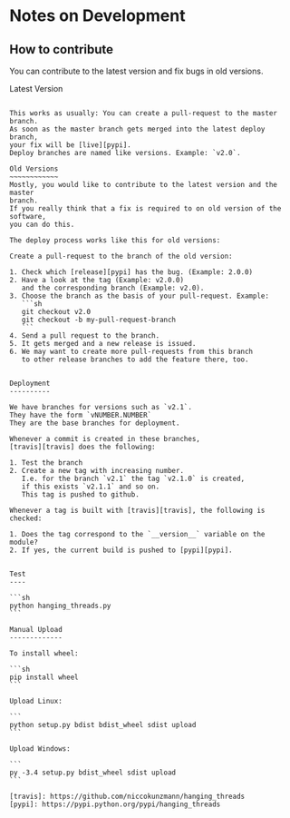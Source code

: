 Notes on Development
====================

How to contribute
-----------------

You can contribute to the latest version and fix bugs in old versions.

Latest Version
~~~~~~~~~~~~~~

This works as usually: You can create a pull-request to the master branch.
As soon as the master branch gets merged into the latest deploy branch,
your fix will be [live][pypi].
Deploy branches are named like versions. Example: `v2.0`.

Old Versions
~~~~~~~~~~~~
Mostly, you would like to contribute to the latest version and the master
branch.
If you really think that a fix is required to on old version of the software,
you can do this.

The deploy process works like this for old versions:

Create a pull-request to the branch of the old version:

1. Check which [release][pypi] has the bug. (Example: 2.0.0)
2. Have a look at the tag (Example: v2.0.0)
   and the corresponding branch (Example: v2.0).
3. Choose the branch as the basis of your pull-request. Example:
   ```sh
   git checkout v2.0
   git checkout -b my-pull-request-branch
   ```
4. Send a pull request to the branch.
5. It gets merged and a new release is issued.
6. We may want to create more pull-requests from this branch
   to other release branches to add the feature there, too.


Deployment
----------

We have branches for versions such as `v2.1`.
They have the form `vNUMBER.NUMBER`
They are the base branches for deployment.

Whenever a commit is created in these branches,
[travis][travis] does the following:

1. Test the branch
2. Create a new tag with increasing number.
   I.e. for the branch `v2.1` the tag `v2.1.0` is created,
   if this exists `v2.1.1` and so on.
   This tag is pushed to github.

Whenever a tag is built with [travis][travis], the following is checked:

1. Does the tag correspond to the `__version__` variable on the module?
2. If yes, the current build is pushed to [pypi][pypi].


Test
----

```sh
python hanging_threads.py
```

Manual Upload
-------------

To install wheel:

```sh
pip install wheel
```

Upload Linux:

```
python setup.py bdist bdist_wheel sdist upload
```

Upload Windows:

```
py -3.4 setup.py bdist_wheel sdist upload
```

[travis]: https://github.com/niccokunzmann/hanging_threads
[pypi]: https://pypi.python.org/pypi/hanging_threads
